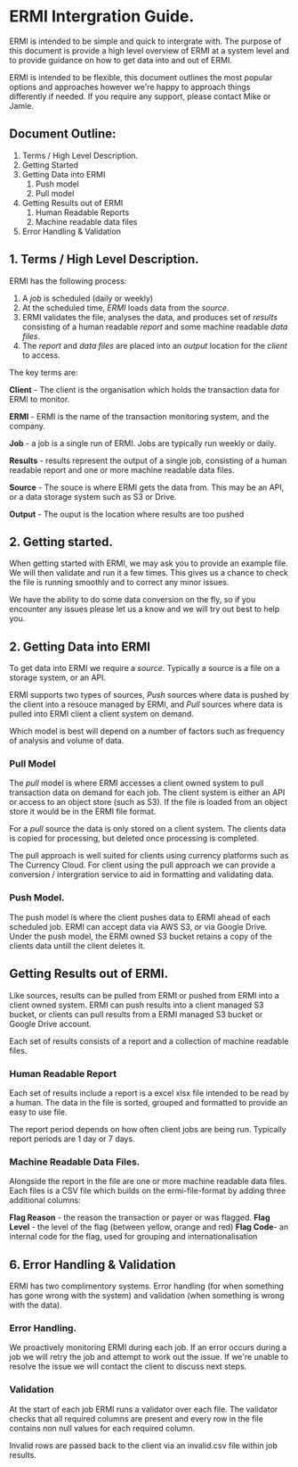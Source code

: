 # ERMI Intergration Guide.

ERMI is intended to be simple and quick to intergrate with. The purpose of this document is provide a high level overview of ERMI at a system level and to provide guidance on how to get data into and out of ERMI.

ERMI is intended to be flexible, this document outlines the most popular options and approaches however we're happy to approach things differently if needed. If you require any support, please contact Mike or Jamie.

## Document Outline:

1. Terms / High Level Description.
3. Getting Started
4. Getting Data into ERMI
	1. Push model
	2. Pull model
5. Getting Results out of ERMI
	1. Human Readable Reports
	2. Machine readable data files
6. Error Handling & Validation

## 1. Terms / High Level Description.

ERMI has the following process:

1. A *job* is scheduled (daily or weekly)
2. At the scheduled time, *ERMI* loads data from the *source*.
3. ERMI validates the file, analyses the data, and produces set of *results* consisting of a human readable *report* and some machine readable *data files*. 
4. The *report* and *data files* are placed into an *output* location for the *client* to access.

The key terms are:

**Client** - The client is the organisation which holds the transaction data for ERMI to monitor.

**ERMI** - ERMI is the name of the transaction monitoring system, and the company.

**Job** - a job is a single run of ERMI. Jobs are typically run weekly or daily. 

**Results** - results represent the output of a single job, consisting of a human readable report and one or more machine readable data files.

**Source** - The souce is where ERMI gets the data from. This may be an API, or a data storage system such as S3 or Drive.

**Output** - The ouput is the location where results are too pushed

## 2. Getting started. 

When getting started with ERMI, we may ask you to provide an example file. We will then validate and run it a few times. This gives us a chance to check the file is running smoothly and to correct any minor issues.

We have the ability to do some data conversion on the fly, so if you encounter any issues please let us a know and we will try out best to help you.

## 2. Getting Data into ERMI

To get data into ERMI we require a *source*. Typically a source is a file on a storage system, or an API.  

ERMI supports two types of sources, *Push* sources where data is pushed by the client into a resouce managed by ERMI, and *Pull* sources where data is pulled into ERMI client a client system on demand. 

Which model is best will depend on a number of factors such as frequency of analysis and volume of data. 

### Pull Model

The *pull* model is where ERMI accesses a client owned system to pull transaction data on demand for each job. The client system is either an API or access to an object store (such as S3). If the file is loaded from an object store it would be in the ERMI file format.

For a *pull* source the data is only stored on a client system. The clients data is copied for processing, but deleted once processing is completed.

The pull approach is well suited for clients using currency platforms such as The Currency Cloud. For client using the pull approach we can provide a conversion / intergration service to aid in formatting and validating data.

### Push Model.

The push model is where the client pushes data to ERMI ahead of each scheduled job. ERMI can accept data via AWS S3, or via Google Drive. Under the push model, the ERMI owned S3 bucket retains a copy of the clients data untill the client deletes it.

## Getting Results out of ERMI. 

Like sources, results can be pulled from ERMI or pushed from ERMI into a client owned system. ERMI can push results into a client managed S3 bucket, or clients can pull results from a ERMI managed S3 bucket or Google Drive account.

Each set of results consists of a report and a collection of machine readable files.

### Human Readable Report

Each set of results include a report is a excel xlsx file intended to be read by a human. The data in the file is sorted, grouped and formatted to provide an easy to use file.

The report period depends on how often client jobs are being run. Typically report periods are 1 day or 7 days.

### Machine Readable Data Files.

Alongside the report in the file are one or more machine readable data files. Each files is a CSV file which builds on the ermi-file-format by adding three additional columns:

**Flag Reason** - the reason the transaction or payer or was flagged. 
**Flag Level** - the level of the flag (between yellow, orange and red)
**Flag Code**- an internal code for the flag, used for grouping and internationalisation  

## 6. Error Handling & Validation

ERMI has two complimentory systems. Error handling (for when something has gone wrong with the system) and validation (when something is wrong with the data).

### Error Handling.

We proactively monitoring ERMI during each job. If an error occurs during a job we will retry the job and attempt to work out the issue. If we're unable to resolve the issue we will contact the client to discuss next steps.

### Validation

At the start of each job ERMI runs a validator over each file. The validator checks that all required columns are present and every row in the file contains non null values for each required column. 

Invalid rows are passed back to the client via an invalid.csv file within job results.








